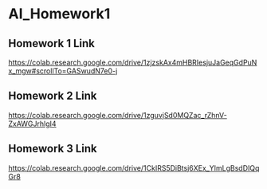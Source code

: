 # AI_Homework1

## Homework 1 Link
 https://colab.research.google.com/drive/1zjzskAx4mHBRIesjuJaGeqGdPuNx_mgw#scrollTo=GASwudN7e0-j

## Homework 2 Link
 https://colab.research.google.com/drive/1zguvjSd0MQZac_rZhnV-ZxAWGJrhlgI4

## Homework 3 Link
 https://colab.research.google.com/drive/1CkIRS5DiBtsj6XEx_YImLgBsdDIQqGr8
